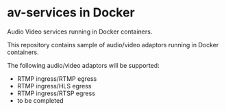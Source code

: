 # av-services in Docker
Audio Video services running in Docker containers.

This repository contains sample of audio/video adaptors running in Docker containers.
  
The following audio/video adaptors will be supported:
- RTMP ingress/RTMP egress 
- RTMP ingress/HLS egress 
- RTMP ingress/RTSP egress 
- to be completed
